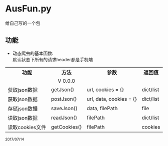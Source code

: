 <h1>AusFun.py</h1>
<p>给自己写的一个包</p>


<h2>功能</h2> 
<ul>
    <li>动态爬虫的基本函数: <br>默认状态下所有的请求header都是手机端</li>
</ul>

<table>
    <tr style="text-align: center;font-weight: bold;">
        <td>功能</td>
        <td>方法</td>
        <td>参数</td>
        <td>返回值</td>
    </tr>
    <tr>
        <td></td>
        <td style="text-align: center;">V 0.0.0</td>
        <td></td>
    </tr>
    <tr>
        <td>获取json数据</td>
        <td>getJson()</td>
        <td>url, cookies = {}</td>
        <td>dict/list</td>
    </tr>
    <tr>
        <td>获取json数据</td>
        <td>postJson()</td>
        <td>url, data, cookies = {}</td>
        <td>dict/list</td>
    </tr>
    <tr>
        <td>存储json数据</td>
        <td>saveJson()</td>
        <td>data, filePath</td>
        <td>file</td>
    </tr>
    <tr>
        <td>读取json数据</td>
        <td>readJson()</td>
        <td>filePath</td>
        <td>dict/list</td>
    </tr>
    <tr>
        <td>读取cookies文件</td>
        <td>getCookies()</td>
        <td>filePath</td>
        <td>cookies</td>
    </tr>
</table>

<small>2017/07/14</small>



